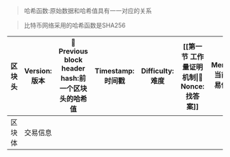 > 哈希函数:原始数据和哈希值具有一一对应的关系

> 比特币网络采用的哈希函数是SHA256

| 区块头 | Version:版本 | 🚩Previous block header hash:前一个区块头的哈希值 | Timestamp:时间戳 | Difficulty:难度 | [[第一节 工作量证明机制\|🚩Nonce:找答案]] | 🚩MerkleRoot:当前区块交易信息的哈希值 |
|:------:|:------------:| ----------------------------------------------- | ---------------- | --------------- | ------ | ----------------------------------- |
| 区块体 | 交易信息 |                                                 |                  |                 |        |                                     |

